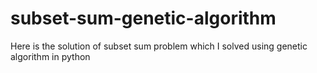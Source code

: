 # subset-sum-genetic-algorithm
Here is the solution of subset sum problem which I solved using genetic algorithm in python
